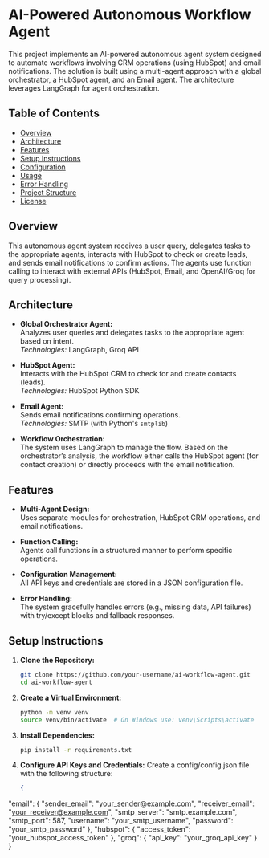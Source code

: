 # AI-Powered Autonomous Workflow Agent

This project implements an AI-powered autonomous agent system designed to automate workflows involving CRM operations (using HubSpot) and email notifications. The solution is built using a multi-agent approach with a global orchestrator, a HubSpot agent, and an Email agent. The architecture leverages LangGraph for agent orchestration.

## Table of Contents
- [Overview](#overview)
- [Architecture](#architecture)
- [Features](#features)
- [Setup Instructions](#setup-instructions)
- [Configuration](#configuration)
- [Usage](#usage)
- [Error Handling](#error-handling)
- [Project Structure](#project-structure)
- [License](#license)

## Overview

This autonomous agent system receives a user query, delegates tasks to the appropriate agents, interacts with HubSpot to check or create leads, and sends email notifications to confirm actions. The agents use function calling to interact with external APIs (HubSpot, Email, and OpenAI/Groq for query processing).

## Architecture

- **Global Orchestrator Agent:**  
  Analyzes user queries and delegates tasks to the appropriate agent based on intent.  
  _Technologies:_ LangGraph, Groq API

- **HubSpot Agent:**  
  Interacts with the HubSpot CRM to check for and create contacts (leads).  
  _Technologies:_ HubSpot Python SDK

- **Email Agent:**  
  Sends email notifications confirming operations.  
  _Technologies:_ SMTP (with Python's `smtplib`)

- **Workflow Orchestration:**  
  The system uses LangGraph to manage the flow. Based on the orchestrator’s analysis, the workflow either calls the HubSpot agent (for contact creation) or directly proceeds with the email notification.

## Features

- **Multi-Agent Design:**  
  Uses separate modules for orchestration, HubSpot CRM operations, and email notifications.
  
- **Function Calling:**  
  Agents call functions in a structured manner to perform specific operations.
  
- **Configuration Management:**  
  All API keys and credentials are stored in a JSON configuration file.
  
- **Error Handling:**  
  The system gracefully handles errors (e.g., missing data, API failures) with try/except blocks and fallback responses.

## Setup Instructions

1. **Clone the Repository:**

   ```bash
   git clone https://github.com/your-username/ai-workflow-agent.git
   cd ai-workflow-agent

2. **Create a Virtual Environment:**
    ```bash
    python -m venv venv
    source venv/bin/activate  # On Windows use: venv\Scripts\activate

3. **Install Dependencies:**

    ```bash
    pip install -r requirements.txt
4. **Configure API Keys and Credentials:**
Create a config/config.json file with the following structure:
    ```json
    {
  "email": {
    "sender_email": "your_sender@example.com",
    "receiver_email": "your_receiver@example.com",
    "smtp_server": "smtp.example.com",
    "smtp_port": 587,
    "username": "your_smtp_username",
    "password": "your_smtp_password"
  },
  "hubspot": {
    "access_token": "your_hubspot_access_token"
  },
  "groq": {
    "api_key": "your_groq_api_key"
  }
}





